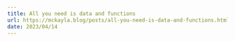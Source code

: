 ```yaml
---
title: All you need is data and functions
url: https://mckayla.blog/posts/all-you-need-is-data-and-functions.html
date: 2023/04/14
---
```

